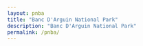 ```yaml
---
layout: pnba
title: "Banc D'Arguin National Park"
description: "Banc D'Arguin National Park"
permalink: /pnba/
---
```

